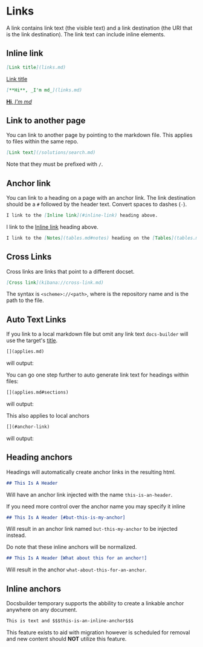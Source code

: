 # Links

A link contains link text (the visible text) and a link destination (the URI that is the link destination). The link text can include inline elements.

## Inline link

```markdown
[Link title](links.md)
```

[Link title](links.md)

```markdown
[**Hi**, _I'm md_](links.md)
```

[**Hi**, _I'm md_](links.md)

## Link to another page

You can link to another page by pointing to the markdown file.
This applies to files within the same repo.

```markdown
[Link text](/solutions/search.md)
```

Note that they must be prefixed with `/`.

## Anchor link

You can link to a heading on a page with an anchor link. The link destination should be a `#` followed by the header text. Convert spaces to dashes (`-`).

```markdown
I link to the [Inline link](#inline-link) heading above.
```

I link to the [Inline link](#inline-link) heading above.

```markdown
I link to the [Notes](tables.md#notes) heading on the [Tables](tables.md) page.
```

## Cross Links

Cross links are links that point to a different docset.

```markdown
[Cross link](kibana://cross-link.md)
```

The syntax is `<scheme>://<path>`, where <scheme> is the repository name and <path> is the path to the file.

## Auto Text Links

If you link to a local markdown file but omit any link text `docs-builder` will use the target's [title](titles.md).

```markdown
[](applies.md)
```
will output: [](applies.md)

You can go one step further to auto generate link text for headings within files:

```markdown
[](applies.md#sections)
```

will output: [](applies.md#sections)

This also applies to local anchors


```markdown
[](#anchor-link)
```

will output: [](#anchor-link)

## Heading anchors

Headings will automatically create anchor links in the resulting html. 

```markdown
## This Is A Header
```

Will have an anchor link injected with the name `this-is-an-header`.


If you need more control over the anchor name you may specify it inline

```markdown
## This Is A Header [#but-this-is-my-anchor]
```

Will result in an anchor link named `but-this-my-anchor` to be injected instead. 

Do note that these inline anchors will be normalized. 

```markdown
## This Is A Header [What about this for an anchor!]
```

Will result in the anchor `what-about-this-for-an-anchor`.


## Inline anchors

Docsbuilder temporary supports the abbility to create a linkable anchor anywhere on any document. 

```markdown
This is text and $$$this-is-an-inline-anchor$$$
```

This feature exists to aid with migration however is scheduled for removal and new content should **NOT** utilize this feature.
